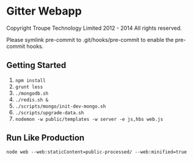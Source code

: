 Gitter Webapp
=================

Copyright Troupe Technology Limited 2012 - 2014
All rights reserved.

Please symlink pre-commit to .git/hooks/pre-commit to enable the pre-commit hooks.

Getting Started
---------------
1.	`npm install`
2.	`grunt less`
3.	`./mongodb.sh`
4.	`./redis.sh &`
5.	`./scripts/mongo/init-dev-mongo.sh`
6.	`./scripts/upgrade-data.sh`
7.	`nodemon -w public/templates -w server -e js,hbs web.js`

Run Like Production
-------------------
`node web --web:staticContent=public-processed/ --web:minified=true`
